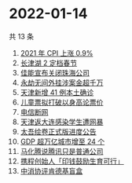 # 2022-01-14

共 13 条

<!-- BEGIN ZHIHUSEARCH -->
<!-- 最后更新时间 Fri Jan 14 2022 01:22:53 GMT+0800 (China Standard Time) -->
1. [2021 年 CPI 上涨 0.9% ](https://www.zhihu.com/search?q=2021cpi)
1. [长津湖 2 定档春节](https://www.zhihu.com/search?q=水门桥)
1. [佳能宣布关闭珠海公司](https://www.zhihu.com/search?q=佳能)
1. [永劫无间外挂涉案金超千万](https://www.zhihu.com/search?q=永劫无间)
1. [天津新增 41 例本土确诊](https://www.zhihu.com/search?q=天津疫情)
1. [儿童票拟打破以身高论票价](https://www.zhihu.com/search?q=儿童票)
1. [电信断网](https://www.zhihu.com/search?q=电信断网)
1. [天津返大连感染学生遭网暴](https://www.zhihu.com/search?q=感染学生被网暴)
1. [太吾绘卷正式版进度公告](https://www.zhihu.com/search?q=太吾绘卷)
1. [GDP 超万亿城市增至 24 个](https://www.zhihu.com/search?q=GDP超万亿城市)
1. [马化腾说腾讯只是普通公司](https://www.zhihu.com/search?q=马化腾)
1. [携程创始人「印钱鼓励生育可行」](https://www.zhihu.com/search?q=携程创始人)
1. [中消协评肯德基盲盒](https://www.zhihu.com/search?q=肯德基盲盒)
<!-- END ZHIHUSEARCH -->
